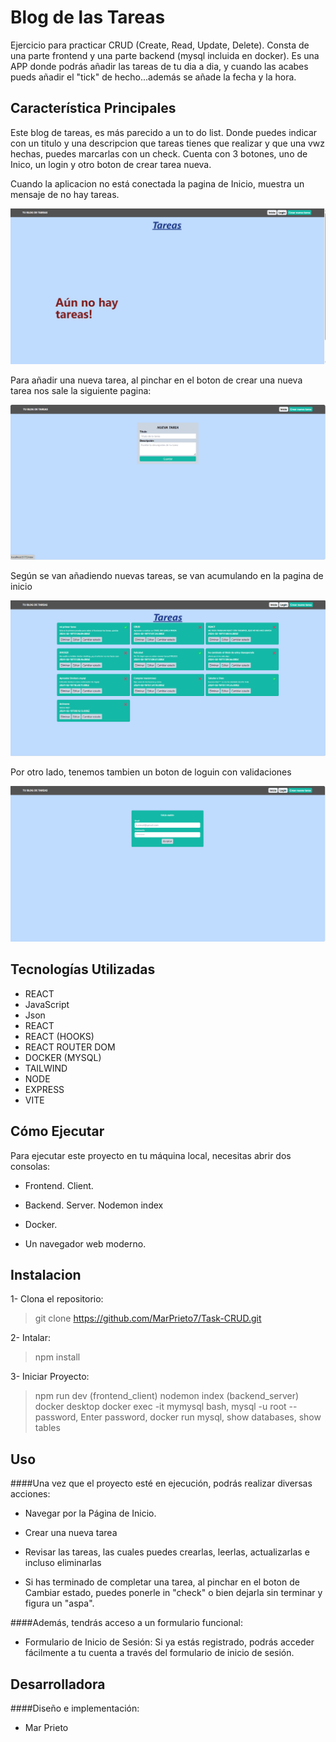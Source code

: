 # Blog de las Tareas
Ejercicio para practicar CRUD (Create, Read, Update, Delete). Consta de una parte frontend y una parte backend (mysql incluida en docker). 
Es una APP donde podrás añadir las tareas de tu dia a dia, y cuando las acabes pueds añadir el "tick" de hecho...además se añade la fecha y la hora. 

## Característica Principales

Este blog de tareas, es más parecido a un to do list. Donde puedes indicar con un titulo y una descripcion que tareas tienes que realizar y que una vwz hechas, puedes marcarlas con un check. Cuenta con 3 botones, uno de Inico, un login y otro boton de crear tarea nueva. 

Cuando la aplicacion no está conectada la pagina de Inicio, muestra un mensaje de no hay tareas.

![Fondo de pagina de inicio sin tareas](./client/src/assets/Notasks.png)

Para añadir una nueva tarea, al pinchar en el boton de crear una nueva tarea nos sale la siguiente pagina:

![Fondo de pagina de inicio sin tareas](./client/src/assets/Newtaskimage.png)

Según se van añadiendo nuevas tareas, se van acumulando en la pagina de inicio

![Fondo de pagina de inicio sin tareas](./client/src/assets/Tasksimage.png)

Por otro lado, tenemos tambien un boton de loguin con validaciones

![Fondo de pagina de inicio sin tareas](./client/src/assets/Loginimage.png)


## Tecnologías Utilizadas 

- REACT
- JavaScript
- Json
- REACT 
- REACT (HOOKS)
- REACT ROUTER DOM
- DOCKER (MYSQL)
- TAILWIND
- NODE
- EXPRESS
- VITE

## Cómo Ejecutar

Para ejecutar este proyecto en tu máquina local, necesitas abrir dos consolas:

- Frontend. Client. 
- Backend. Server. Nodemon index
- Docker. 

- Un navegador web moderno.

## Instalacion

1- Clona el repositorio:

> git clone https://github.com/MarPrieto7/Task-CRUD.git

2- Intalar:

> npm install

3- Iniciar Proyecto:

> npm run dev (frontend_client)
> nodemon index (backend_server)
> docker desktop
> docker exec -it mymysql bash, mysql -u root --password, Enter password, docker run mysql, show databases, show tables

## Uso

####Una vez que el proyecto esté en ejecución, podrás realizar diversas acciones:

- Navegar por la Página de Inicio. 

- Crear una nueva tarea

- Revisar las tareas, las cuales puedes crearlas, leerlas, actualizarlas e incluso eliminarlas

- Si has terminado de completar una tarea, al pinchar en el boton de Cambiar estado, puedes ponerle in "check" o bien dejarla sin terminar y figura un "aspa". 


####Además, tendrás acceso a un formulario funcional:

- Formulario de Inicio de Sesión: Si ya estás registrado, podrás acceder fácilmente a tu cuenta a través del formulario de inicio de sesión.


## Desarrolladora

####Diseño e implementación: 

- Mar Prieto
